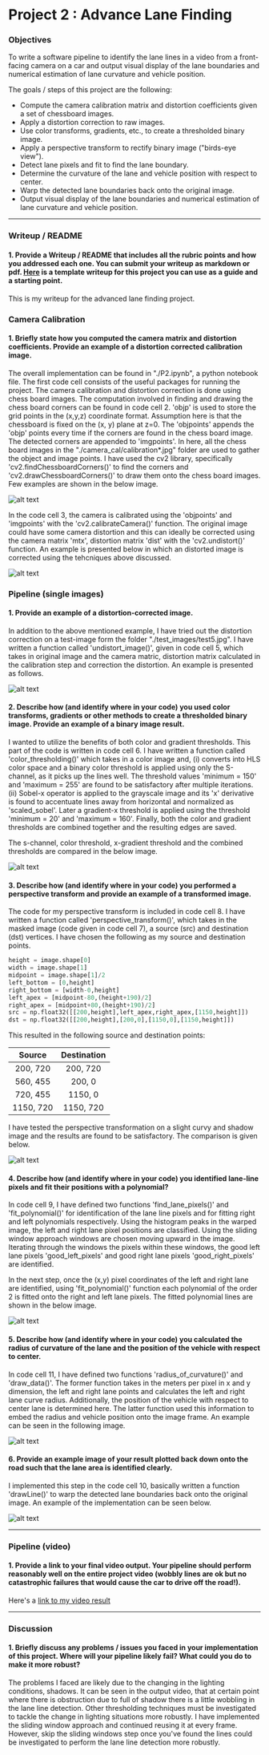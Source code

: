 # **Project 2 : Advance Lane Finding** 

### Objectives 

To write a software pipeline to identify the lane lines in a video from a front-facing camera on a car and output visual display of the lane boundaries and numerical estimation of lane curvature and vehicle position.  

The goals / steps of this project are the following:

* Compute the camera calibration matrix and distortion coefficients given a set of chessboard images.
* Apply a distortion correction to raw images.
* Use color transforms, gradients, etc., to create a thresholded binary image.
* Apply a perspective transform to rectify binary image ("birds-eye view").
* Detect lane pixels and fit to find the lane boundary.
* Determine the curvature of the lane and vehicle position with respect to center.
* Warp the detected lane boundaries back onto the original image.
* Output visual display of the lane boundaries and numerical estimation of lane curvature and vehicle position.

---
[//]: # (Image References)

[image1]: ./output_images/chess_board_corners.png "Chess Board corners"
[image2]: ./output_images/undistorted_image.png "Distorted vs Undistorted chess board image"
[image3]: ./output_images/undistorted_image_2.png "Distorted vs Undistorted"
[image4]: ./output_images/color_thresholding.png "Color and Gradient Thresholds"
[image5]: ./output_images/perspective_transform.png "Perspective Transform"
[image6]: ./output_images/polynomial_fiit.png "polynomial fiit"
[image7]: ./output_images/radius_curvature.png "radius of curvature"
[image8]: ./output_images/projected_image.png "projected image"
[video1]: ./test_videos_output/project_video.mp4 "Video"

### Writeup / README

#### 1. Provide a Writeup / README that includes all the rubric points and how you addressed each one.  You can submit your writeup as markdown or pdf.  [Here](https://github.com/udacity/CarND-Advanced-Lane-Lines/blob/master/writeup_template.md) is a template writeup for this project you can use as a guide and a starting point.  

This is my writeup for the advanced lane finding project.

### Camera Calibration

#### 1. Briefly state how you computed the camera matrix and distortion coefficients. Provide an example of a distortion corrected calibration image.

The overall implementation can be found in "./P2.ipynb", a python notebook file. The first code cell consists of the  useful packages for running the project. The camera calibration and distortion correction is done using chess board images. The computation involved in finding and drawing the chess board corners can be found in code cell 2. 'objp' is used to store the grid points in the (x,y,z) coordinate format. Assumption here is that the chessboard is fixed on the (x, y) plane at z=0. The 'objpoints' appends the 'objp' points every time if the corners are found in the chess board image. The detected corners are appended to 'imgpoints'. In here, all the chess board images in the "./camera_cal/calibration*.jpg" folder are used to gather the object and image points. I have used the cv2 library, specifically 'cv2.findChessboardCorners()' to find the corners and 'cv2.drawChessboardCorners()' to draw them onto the chess board images. Few examples are shown in the below image. 

![alt text][image1]

In the code cell 3, the camera is calibrated using the 'objpoints' and 'imgpoints' with the 'cv2.calibrateCamera()' function. The original image could have some camera distortion and this can ideally be corrected using the camera matrix 'mtx', distortion matrix 'dist' with the 'cv2.undistort()' function. An example is presented below in which an distorted image is corrected using the tehcniques above discussed. 

 ![alt text][image2]


### Pipeline (single images)

#### 1. Provide an example of a distortion-corrected image.

In addition to the above mentioned example, I have tried out the distortion correction on a test-image form the folder "./test_images/test5.jpg". I have written a function called 'undistort_image()', given in code cell 5, which takes in original image and the camera matric, distortion matrix calculated in the calibration step and correction the distortion. An example is presented as follows.

 ![alt text][image3]

#### 2. Describe how (and identify where in your code) you used color transforms, gradients or other methods to create a thresholded binary image.  Provide an example of a binary image result.

I wanted to utilize the benefits of both color and gradient thresholds. This part of the code is written in code cell 6. I have written a function called 'color_thresholding()' which takes in a color image and,
(i) converts into HLS color space and a binary color threshold is applied using only the S-channel, as it picks up the lines well. The threshold values 'minimum = 150' and 'maximum = 255' are found to be satisfactory after multiple iterations. 
(ii) Sobel-x operator is applied to the grayscale image and its 'x' derivative is found to accentuate lines away from horizontal and normalized as 'scaled_sobel'. Later a gradient-x threshold is applied using the threshold 'minimum = 20' and 'maximum = 160'. Finally, both the color and gradient thresholds are combined together and the resulting edges are saved. 

The s-channel, color threshold, x-gradient threshold and the combined thresholds are compared in the below image. 

![alt text][image4]

#### 3. Describe how (and identify where in your code) you performed a perspective transform and provide an example of a transformed image.

The code for my perspective transform is included in code cell 8. I have written a function called 'perspective_transform()', which takes in the masked image (code given in code cell 7), a source (src) and destination (dst) vertices. I have chosen the following as my source and destination points. 


```python
height = image.shape[0]
width = image.shape[1]
midpoint = image.shape[1]/2
left_bottom = [0,height]
right_bottom = [width-0,height]
left_apex = [midpoint-80,(height+190)/2]
right_apex = [midpoint+80,(height+190)/2]
src = np.float32([[200,height],left_apex,right_apex,[1150,height]])
dst = np.float32([[200,height],[200,0],[1150,0],[1150,height]])
```
This resulted in the following source and destination points:

| Source        | Destination   | 
|:-------------:|:-------------:| 
| 200, 720      | 200, 720        | 
| 560, 455      | 200, 0      |
| 720, 455     | 1150, 0      |
| 1150, 720      | 1150, 720        |

I have tested the perspective transformation on a slight curvy and shadow image and the results are found to be satisfactory. The comparison is given below. 

![alt text][image5]

#### 4. Describe how (and identify where in your code) you identified lane-line pixels and fit their positions with a polynomial?

In code cell 9, I have defined two functions 'find_lane_pixels()' and 'fit_polynomial()' for identification of the lane line pixels and for fitting right and left polynomials respectively. Using the histogram peaks in the warped image, the left and right lane pixel positions are classified. Using the sliding window approach windows are chosen moving upward in the image. Iterating through the windows the pixels within these windows, the good left lane pixels 'good_left_pixels' and good right lane pixels 'good_right_pixels' are identified. 

In the next step, once the (x,y) pixel coordinates of the left and right lane are identified, using 'fit_polynomial()' function each polynomial of the order 2 is fitted onto the right and left lane pixels. The fitted polynomial lines are shown in the below image.

![alt text][image6]

#### 5. Describe how (and identify where in your code) you calculated the radius of curvature of the lane and the position of the vehicle with respect to center.

In code cell 11, I have defined two functions 'radius_of_curvature()' and 'draw_data()'. The former function takes in the meters per pixel in x and y dimension, the left and right lane points and calculates the left and right lane curve radius. Additionally, the position of the vehicle with respect to center lane is determined here. The latter function used this information to embed the radius and vehicle position onto the image frame. An example can be seen in the following image. 

![alt text][image7]

#### 6. Provide an example image of your result plotted back down onto the road such that the lane area is identified clearly.

I implemented this step in the code cell 10, basically written a function 'drawLine()' to warp the detected lane boundaries back onto the original image. An example of the implementation can be seen below. 

![alt text][image8]

---

### Pipeline (video)

#### 1. Provide a link to your final video output.  Your pipeline should perform reasonably well on the entire project video (wobbly lines are ok but no catastrophic failures that would cause the car to drive off the road!).

Here's a [link to my video result](./test_videos_output/project_video.mp4)

---

### Discussion

#### 1. Briefly discuss any problems / issues you faced in your implementation of this project.  Where will your pipeline likely fail?  What could you do to make it more robust?

The problems I faced are likely due to the changing in the lighting conditions, shadows. It can be seen in the output video, that at certain point where there is obstruction due to full of shadow there is a little wobbling in the lane line detection. Other thresholding techniques must be investigated to tackle the change in lighting situations more robustly. I have implemented the sliding window approach and continued reusing it at every frame. However, skip the sliding windows step once you've found the lines could be investigated to perform the lane line detection more robustly. 
